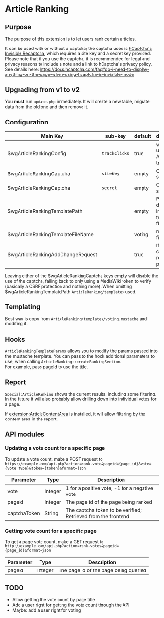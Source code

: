 # Article Ranking

## Purpose

The purpose of this extension is to let users rank certain articles.

It can be used with or without a captcha; the captcha used is [hCaptcha's
Invisible Recaptcha](https://docs.hcaptcha.com/invisible),
which requires a site key and a secret key provided.
Please note that if you use the captcha, it is recommended for legal and privacy reasons to include
a note and a link to hCaptcha's privacy policy. See details here:
https://docs.hcaptcha.com/faq#do-i-need-to-display-anything-on-the-page-when-using-hcaptcha-in-invisible-mode

## Upgrading from v1 to v2
You __must__ run `update.php` immediately. It will create a new table, migrate data from the old one and then remove it.

## Configuration

| Main Key                          | sub-key       | default | description                                    |
|-----------------------------------|---------------|---------|------------------------------------------------|
| $wgArticleRankingConfig           | `trackClicks` | true    | whether to use Google Analytics to track votes |
| $wgArticleRankingCaptcha          | `siteKey`     | empty   | Captcha site key                               |
| $wgArticleRankingCaptcha          | `secret`      | empty   | Captcha secret key                             |
| $wgArticleRankingTemplatePath     |               | empty   | Path of directory includes template file.      |
| $wgArticleRankingTemplateFileName |               | voting  | mustache file name                             |
| $wgArticleRankingAddChangeRequest |               | true    | If to add change request part                  |

Leaving either of the $wgArticleRankingCaptcha keys empty will disable
the use of the captcha, falling back to only using a MediaWiki token
to verify (basically a CSRF protection and nothing more).
When omitting  $wgArticleRankingTemplatePath `ArticleRanking/templates` used.

## Templating  
Best way is copy from `ArticleRanking/templates/voting.mustache` and modifing it.

## Hooks
`ArticleRankingTemplateParams` allows you to modify the params passed into the mustache template. You can pass to the hook additional parameters to use, when calling `ArticleRanking::createRankingSection`.  
For example, pass pageId to use the title.


## Report
`Special:ArticleRanking` shows the current results, including some filtering.
In the future it will also probably allow drilling down into individual votes for a page.

If [extension:ArticleContentArea](https://github.com/kolzchut/mediawiki-extensions-ArticleContentArea)
is installed, it will allow filtering by the content area in the report. 


## API modules

### Updating a vote count for a specific page
To update a vote count, make a POST request to
`https://example.com/api.php?action=rank-vote&pageid={page_id}&vote={vote_type}&token={token}&format=json`

| Parameter    | Type    | Description                                                   |
|--------------|---------|---------------------------------------------------------------|
| vote         | Integer | 1 for a positive vote, -1 for a negative vote                 |
| pageid       | Integer | The page id of the page being ranked                          |
| captchaToken | String  | The captcha token to be verified; Retrieved from the frontend |

### Getting vote count for a specific page
To get a page vote count, make a GET request to `http://example.com/api.php?action=rank-votes&pageid={page_id}&format=json`

| Parameter  | Type    | Description                           |
|------------|---------|---------------------------------------|
| pageid     | Integer | The page id of the page being queried |


## TODO
- Allow getting the vote count by page title
- Add a user right for getting the vote count through the API
- Maybe: add a user right for voting
